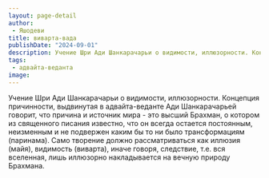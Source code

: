 ```yaml
---
layout: page-detail
author:
 - Яшодеви
title: виварта-вада
publishDate: "2024-09-01"
description: Учение Шри Ади Шанкарачарьи о видимости, иллюзорности. Концепция причинности, выдвинутая в адвайта-веданте Ади Шанкарачарьей говорит, что причина и источник мира - это высший Брахман, о котором из священного писания известно, что он всегда остается постоянным, неизменным и не подвержен каким бы то ни было трансформациям (паринама). Само творение должно рассматриваться как иллюзия (майя), видимость (виварта), иначе говоря, следствие, т.е. вся вселенная, лишь иллюзорно накладывается на вечную природу Брахмана.
tags:
 - адвайта-веданта
image: 
---
```


Учение Шри Ади Шанкарачарьи о видимости, иллюзорности. Концепция причинности, выдвинутая в адвайта-веданте Ади Шанкарачарьей говорит, что причина и источник мира - это высший Брахман, о котором из священного писания известно, что он всегда остается постоянным, неизменным и не подвержен каким бы то ни было трансформациям (паринама). Само творение должно рассматриваться как иллюзия (майя), видимость (виварта), иначе говоря, следствие, т.е. вся вселенная, лишь иллюзорно накладывается на вечную природу Брахмана.

